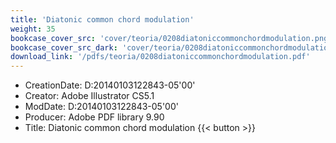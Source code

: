 ```yaml
---
title: 'Diatonic common chord modulation'
weight: 35
bookcase_cover_src: 'cover/teoria/0208diatoniccommonchordmodulation.png'
bookcase_cover_src_dark: 'cover/teoria/0208diatoniccommonchordmodulation.png'
download_link: '/pdfs/teoria/0208diatoniccommonchordmodulation.pdf'
---
```


- CreationDate: D:20140103122843-05'00'
- Creator: Adobe Illustrator CS5.1
- ModDate: D:20140103122843-05'00'
- Producer: Adobe PDF library 9.90
- Title: Diatonic common chord modulation
{{< button >}}
